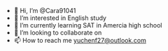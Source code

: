 - 👋 Hi, I’m @Cara91041
- 👀 I’m interested in English study 
- 🌱 I’m currently learning SAT in Amercia high school
- 💞️ I’m looking to collaborate on 
- 📫 How to reach me yuchenf27@outlook.com

<!---
Cara91041/Cara91041 is a ✨ special ✨ repository because its `README.md` (this file) appears on your GitHub profile.
You can click the Preview link to take a look at your changes.
--->
